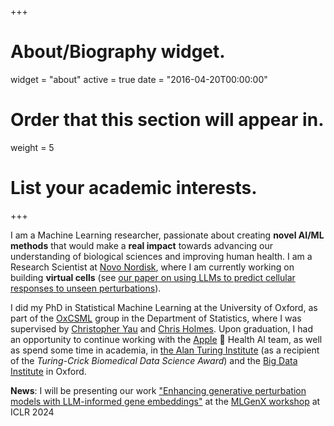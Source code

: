 +++
# About/Biography widget.
widget = "about"
active = true
date = "2016-04-20T00:00:00"

# Order that this section will appear in.
weight = 5

# List your academic interests.
 
+++

I am a Machine Learning researcher, passionate about creating **novel AI/ML methods** that would make a **real impact** towards advancing our understanding of biological sciences and improving human health. I am a Research Scientist at [Novo Nordisk](https://www.novonordisk.com/), where I am currently working on building **virtual cells** (see [our paper on using LLMs to predict cellular responses to unseen perturbations](https://openreview.net/forum?id=eb3ndUlkt4)). 

I did my PhD in Statistical Machine Learning at the University of Oxford, as part of the [OxCSML](http://csml.stats.ox.ac.uk/) group in the Department of Statistics, where I was supervised by [Christopher Yau](http://cwcyau.github.io/) and [Chris Holmes](http://www.stats.ox.ac.uk/~cholmes/). 
Upon graduation, I had an opportunity to continue working with the [Apple](https://www.apple.com/by/ios/health/)  Health AI team, as well as spend some time in academia, in [the Alan Turing Institute](https://www.turing.ac.uk/) (as a recipient of the *Turing-Crick Biomedical Data Science Award*) and the [Big Data Institute](https://www.bdi.ox.ac.uk/) in Oxford.  

**News**: I will be presenting our work ["Enhancing generative perturbation models with LLM-informed gene embeddings"](https://openreview.net/pdf?id=eb3ndUlkt4) at the [MLGenX workshop](https://mlgenx.github.io/index.html) at ICLR 2024
